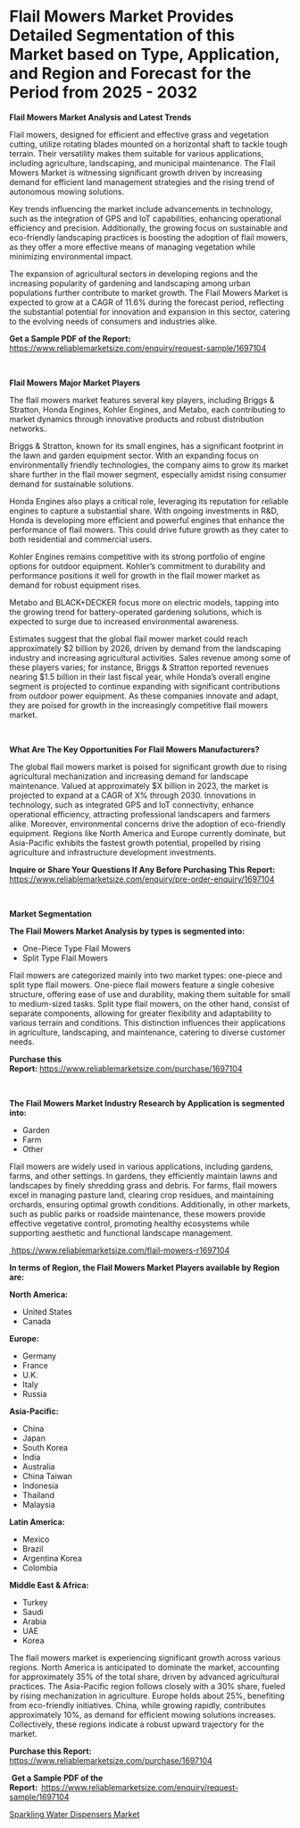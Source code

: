 <p><h1>Flail Mowers Market Provides Detailed Segmentation of this Market based on Type, Application, and Region and Forecast for the Period from 2025 - 2032</h1></p><p><strong>Flail Mowers Market Analysis and Latest Trends</strong></p>
<p><p>Flail mowers, designed for efficient and effective grass and vegetation cutting, utilize rotating blades mounted on a horizontal shaft to tackle tough terrain. Their versatility makes them suitable for various applications, including agriculture, landscaping, and municipal maintenance. The Flail Mowers Market is witnessing significant growth driven by increasing demand for efficient land management strategies and the rising trend of autonomous mowing solutions. </p><p>Key trends influencing the market include advancements in technology, such as the integration of GPS and IoT capabilities, enhancing operational efficiency and precision. Additionally, the growing focus on sustainable and eco-friendly landscaping practices is boosting the adoption of flail mowers, as they offer a more effective means of managing vegetation while minimizing environmental impact.</p><p>The expansion of agricultural sectors in developing regions and the increasing popularity of gardening and landscaping among urban populations further contribute to market growth. The Flail Mowers Market is expected to grow at a CAGR of 11.6% during the forecast period, reflecting the substantial potential for innovation and expansion in this sector, catering to the evolving needs of consumers and industries alike.</p></p>
<p><strong>Get a Sample PDF of the Report:&nbsp;</strong> <a href="https://www.reliablemarketsize.com/enquiry/request-sample/1697104?utm_campaign=2215&utm_medium=2&utm_source=Github&utm_content=ia&utm_term=22022025&utm_id=flail-mowers">https://www.reliablemarketsize.com/enquiry/request-sample/1697104</a></p>
<p>&nbsp;</p>
<p><strong>Flail Mowers Major Market Players</strong></p>
<p><p>The flail mowers market features several key players, including Briggs & Stratton, Honda Engines, Kohler Engines, and Metabo, each contributing to market dynamics through innovative products and robust distribution networks. </p><p>Briggs & Stratton, known for its small engines, has a significant footprint in the lawn and garden equipment sector. With an expanding focus on environmentally friendly technologies, the company aims to grow its market share further in the flail mower segment, especially amidst rising consumer demand for sustainable solutions.</p><p>Honda Engines also plays a critical role, leveraging its reputation for reliable engines to capture a substantial share. With ongoing investments in R&D, Honda is developing more efficient and powerful engines that enhance the performance of flail mowers. This could drive future growth as they cater to both residential and commercial users.</p><p>Kohler Engines remains competitive with its strong portfolio of engine options for outdoor equipment. Kohler’s commitment to durability and performance positions it well for growth in the flail mower market as demand for robust equipment rises. </p><p>Metabo and BLACK+DECKER focus more on electric models, tapping into the growing trend for battery-operated gardening solutions, which is expected to surge due to increased environmental awareness.</p><p>Estimates suggest that the global flail mower market could reach approximately $2 billion by 2026, driven by demand from the landscaping industry and increasing agricultural activities. Sales revenue among some of these players varies; for instance, Briggs & Stratton reported revenues nearing $1.5 billion in their last fiscal year, while Honda’s overall engine segment is projected to continue expanding with significant contributions from outdoor power equipment. As these companies innovate and adapt, they are poised for growth in the increasingly competitive flail mowers market.</p></p>
<p>&nbsp;</p>
<p><strong>What Are The Key Opportunities For Flail Mowers Manufacturers?</strong></p>
<p><p>The global flail mowers market is poised for significant growth due to rising agricultural mechanization and increasing demand for landscape maintenance. Valued at approximately $X billion in 2023, the market is projected to expand at a CAGR of X% through 2030. Innovations in technology, such as integrated GPS and IoT connectivity, enhance operational efficiency, attracting professional landscapers and farmers alike. Moreover, environmental concerns drive the adoption of eco-friendly equipment. Regions like North America and Europe currently dominate, but Asia-Pacific exhibits the fastest growth potential, propelled by rising agriculture and infrastructure development investments.</p></p>
<p><strong>Inquire or Share Your Questions If Any Before Purchasing This Report:</strong> <a href="https://www.reliablemarketsize.com/enquiry/pre-order-enquiry/1697104?utm_campaign=2215&utm_medium=2&utm_source=Github&utm_content=ia&utm_term=22022025&utm_id=flail-mowers">https://www.reliablemarketsize.com/enquiry/pre-order-enquiry/1697104</a></p>
<p>&nbsp;</p>
<p><strong>Market Segmentation</strong></p>
<p><strong>The Flail Mowers Market Analysis by types is segmented into:</strong></p>
<p><ul><li>One-Piece Type Flail Mowers</li><li>Split Type Flail Mowers</li></ul></p>
<p><p>Flail mowers are categorized mainly into two market types: one-piece and split type flail mowers. One-piece flail mowers feature a single cohesive structure, offering ease of use and durability, making them suitable for small to medium-sized tasks. Split type flail mowers, on the other hand, consist of separate components, allowing for greater flexibility and adaptability to various terrain and conditions. This distinction influences their applications in agriculture, landscaping, and maintenance, catering to diverse customer needs.</p></p>
<p><strong>Purchase this Report:&nbsp;</strong><a href="https://www.reliablemarketsize.com/purchase/1697104?utm_campaign=2215&utm_medium=2&utm_source=Github&utm_content=ia&utm_term=22022025&utm_id=flail-mowers">https://www.reliablemarketsize.com/purchase/1697104</a></p>
<p>&nbsp;</p>
<p><strong>The Flail Mowers Market Industry Research by Application is segmented into:</strong></p>
<p><ul><li>Garden</li><li>Farm</li><li>Other</li></ul></p>
<p><p>Flail mowers are widely used in various applications, including gardens, farms, and other settings. In gardens, they efficiently maintain lawns and landscapes by finely shredding grass and debris. For farms, flail mowers excel in managing pasture land, clearing crop residues, and maintaining orchards, ensuring optimal growth conditions. Additionally, in other markets, such as public parks or roadside maintenance, these mowers provide effective vegetative control, promoting healthy ecosystems while supporting aesthetic and functional landscape management.</p></p>
<p><a href="https://www.reliablemarketsize.com/flail-mowers-r1697104?utm_campaign=2215&utm_medium=2&utm_source=Github&utm_content=ia&utm_term=22022025&utm_id=flail-mowers">&nbsp;https://www.reliablemarketsize.com/flail-mowers-r1697104</a></p>
<p><strong>In terms of Region, the Flail Mowers Market Players available by Region are:</strong></p>
<p>
    <p> <strong> North America: </strong>
        <ul>
            <li>United States</li>
            <li>Canada</li>
        </ul>
        </p> 
    <p> <strong> Europe: </strong>
        <ul>
            <li>Germany</li>
            <li>France</li>
            <li>U.K.</li>
            <li>Italy</li>
            <li>Russia</li>
        </ul>
        </p> 
    <p> <strong> Asia-Pacific: </strong>
        <ul>
            <li>China</li>
            <li>Japan</li>
            <li>South Korea</li>
            <li>India</li>
            <li>Australia</li>
            <li>China Taiwan</li>
            <li>Indonesia</li>
            <li>Thailand</li>
            <li>Malaysia</li>
        </ul>
        </p> 
    <p> <strong> Latin America: </strong>
        <ul>
            <li>Mexico</li>
            <li>Brazil</li>
            <li>Argentina Korea</li>
            <li>Colombia</li>
        </ul>
        </p> 
    <p> <strong> Middle East & Africa: </strong>
        <ul>
            <li>Turkey</li>
            <li>Saudi</li>
            <li>Arabia</li>
            <li>UAE</li>
            <li>Korea</li>
        </ul>
    </p>
    </p>
<p><p>The flail mowers market is experiencing significant growth across various regions. North America is anticipated to dominate the market, accounting for approximately 35% of the total share, driven by advanced agricultural practices. The Asia-Pacific region follows closely with a 30% share, fueled by rising mechanization in agriculture. Europe holds about 25%, benefiting from eco-friendly initiatives. China, while growing rapidly, contributes approximately 10%, as demand for efficient mowing solutions increases. Collectively, these regions indicate a robust upward trajectory for the market.</p></p>
<p><strong>Purchase this Report: </strong><a href="https://www.reliablemarketsize.com/purchase/1697104?utm_campaign=2215&utm_medium=2&utm_source=Github&utm_content=ia&utm_term=22022025&utm_id=flail-mowers">https://www.reliablemarketsize.com/purchase/1697104</a></p>
<p>&nbsp;<strong>Get a Sample PDF of the Report:&nbsp;&nbsp;</strong><a href="https://www.reliablemarketsize.com/enquiry/request-sample/1697104?utm_campaign=2215&utm_medium=2&utm_source=Github&utm_content=ia&utm_term=22022025&utm_id=flail-mowers">https://www.reliablemarketsize.com/enquiry/request-sample/1697104</a></p>
<p><strong></strong></p>
<p><p><a href="https://github.com/WashimHussain441/Market-Research-Report-List-1/blob/main/sparkling-water-dispensers-market.md?utm_campaign=2215&utm_medium=2&utm_source=Github&utm_content=ia&utm_term=22022025&utm_id=flail-mowers">Sparkling Water Dispensers Market</a></p></p>